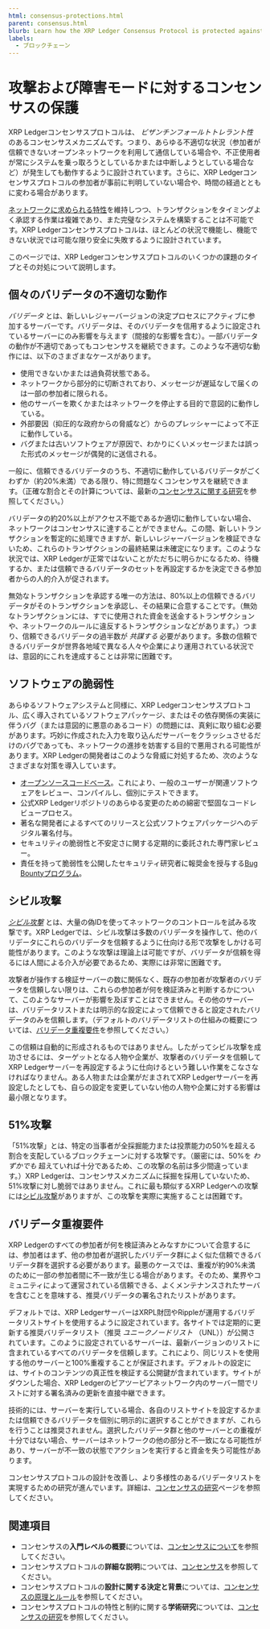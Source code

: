```yaml
---
html: consensus-protections.html
parent: consensus.html
blurb: Learn how the XRP Ledger Consensus Protocol is protected against various problems and attacks that may occur in a decentralized financial system. #TODO: translate
labels:
  - ブロックチェーン
---
```

# 攻撃および障害モードに対するコンセンサスの保護

XRP Ledgerコンセンサスプロトコルは、 _ビザンチンフォールトトレラント性_ のあるコンセンサスメカニズムです。つまり、あらゆる不適切な状況（参加者が信頼できないオープンネットワークを利用して通信している場合や、不正使用者が常にシステムを乗っ取ろうとしているかまたは中断しようとしている場合など）が発生しても動作するように設計されています。さらに、XRP Ledgerコンセンサスプロトコルの参加者が事前に判明していない場合や、時間の経過とともに変わる場合があります。

[ネットワークに求められる特性](consensus.html#コンセンサスプロトコルの特性)を維持しつつ、トランザクションをタイミングよく承認する作業は複雑であり、また完璧なシステムを構築することは不可能です。XRP Ledgerコンセンサスプロトコルは、ほとんどの状況で機能し、機能できない状況では可能な限り安全に失敗するように設計されています。

このページでは、XRP Ledgerコンセンサスプロトコルのいくつかの課題のタイプとその対処について説明します。

## 個々のバリデータの不適切な動作

_バリデータ_ とは、新しいレジャーバージョンの決定プロセスにアクティブに参加するサーバーです。バリデータは、そのバリデータを信用するように設定されているサーバーにのみ影響を与えます（間接的な影響を含む）。一部バリデータの動作が不適切であってもコンセンサスを継続できます。このような不適切な動作には、以下のさまざまなケースがあります。

- 使用できないかまたは過負荷状態である。
- ネットワークから部分的に切断されており、メッセージが遅延なしで届くのは一部の参加者に限られる。
- 他のサーバーを欺くかまたはネットワークを停止する目的で意図的に動作している。
- 外部要因（抑圧的な政府からの脅威など）からのプレッシャーによって不正に動作している。
- バグまたは古いソフトウェアが原因で、わかりにくいメッセージまたは誤った形式のメッセージが偶発的に送信される。

一般に、信頼できるバリデータのうち、不適切に動作しているバリデータがごくわずか（約20%未満）である限り、特に問題なくコンセンサスを継続できます。（正確な割合とその計算については、最新の[コンセンサスに関する研究](consensus-research.html)を参照してください。）

バリデータの約20%以上がアクセス不能であるか適切に動作していない場合、ネットワークはコンセンサスに達することができません。この間、新しいトランザクションを暫定的に処理できますが、新しいレジャーバージョンを検証できないため、これらのトランザクションの最終結果は未確定になります。このような状況では、XRP Ledgerが正常ではないことがただちに明らかになるため、待機するか、または信頼できるバリデータのセットを再設定するかを決定できる参加者からの人的介入が促されます。

無効なトランザクションを承認する唯一の方法は、80%以上の信頼できるバリデータがそのトランザクションを承認し、その結果に合意することです。（無効なトランザクションには、すでに使用された資金を送金するトランザクションや、ネットワークのルールに違反するトランザクションなどがあります。）つまり、信頼できるバリデータの過半数が _共謀する_ 必要があります。多数の信頼できるバリデータが世界各地域で異なる人々や企業により運用されている状況では、意図的にこれを達成することは非常に困難です。


## ソフトウェアの脆弱性

あらゆるソフトウェアシステムと同様に、XRP Ledgerコンセンサスプロトコル、広く導入されているソフトウェアパッケージ、またはその依存関係の実装に伴うバグ（または意図的に悪意のあるコード）の問題には、真剣に取り組む必要があります。巧妙に作成された入力を取り込んだサーバーをクラッシュさせるだけのバグであっても、ネットワークの進捗を妨害する目的で悪用される可能性があります。XRP Ledgerの開発者はこのような脅威に対処するため、次のようなさまざまな対策を導入しています。

- [オープンソースコードベース](https://github.com/XRPLF/rippled/)。これにより、一般のユーザーが関連ソフトウェアをレビュー、コンパイルし、個別にテストできます。
- 公式XRP Ledgerリポジトリのあらゆる変更のための綿密で堅固なコードレビュープロセス。
- 著名な開発者によるすべてのリリースと公式ソフトウェアパッケージへのデジタル署名付与。
- セキュリティの脆弱性と不安定さに関する定期的に委託された専門家レビュー。
- 責任を持って脆弱性を公開したセキュリティ研究者に報奨金を授与する[Bug Bountyプログラム](https://ripple.com/bug-bounty/)。


## シビル攻撃

_[シビル攻撃](https://en.wikipedia.org/wiki/Sybil_attack)_ とは、大量の偽IDを使ってネットワークのコントロールを試みる攻撃です。XRP Ledgerでは、シビル攻撃は多数のバリデータを操作して、他のバリデータにこれらのバリデータを信頼するように仕向ける形で攻撃をしかける可能性があります。このような攻撃は理論上は可能ですが、バリデータが信頼を得るには人間による介入が必要であるため、実際には非常に困難です。

攻撃者が操作する検証サーバーの数に関係なく、既存の参加者が攻撃者のバリデータを信頼しない限りは、これらの参加者が何を検証済みと判断するかについて、このようなサーバーが影響を及ぼすことはできません。その他のサーバーは、バリデータリストまたは明示的な設定によって信頼できると設定されたバリデータのみを信頼します。（デフォルトのバリデータリストの仕組みの概要については、[バリデータ重複要件](#バリデータ重複要件)を参照してください。）

この信頼は自動的に形成されるものではありません。したがってシビル攻撃を成功させるには、ターゲットとなる人物や企業が、攻撃者のバリデータを信頼してXRP Ledgerサーバーを再設定するように仕向けるという難しい作業をこなさなければなりません。ある人物または企業がだまされてXRP Ledgerサーバーを再設定したとしても、自らの設定を変更していない他の人物や企業に対する影響は最小限となります。


## 51%攻撃

「51%攻撃」とは、特定の当事者が全採掘能力または投票能力の50%を超える割合を支配しているブロックチェーンに対する攻撃です。（厳密には、50%を _わずかでも_ 超えていれば十分であるため、この攻撃の名前は多少間違っています。）XRP Ledgerは、コンセンサスメカニズムに採掘を採用していないため、51%攻撃に対し脆弱ではありません。これに最も類似するXRP Ledgerへの攻撃には[シビル攻撃](#シビル攻撃)がありますが、この攻撃を実際に実施することは困難です。


## バリデータ重複要件

XRP Ledgerのすべての参加者が何を検証済みとみなすかについて合意するには、参加者はまず、他の参加者が選択したバリデータ群によく似た信頼できるバリデータ群を選択する必要があります。最悪のケースでは、重複が約90%未満のために一部の参加者間に不一致が生じる場合があります。そのため、業界やコミュニティによって運営されている信頼できる、よくメンテナンスされたサーバを含むことを意味する、推奨バリデータの署名されたリストがあります。

デフォルトでは、XRP LedgerサーバーはXRPL財団やRippleが運用するバリデータリストサイトを使用するように設定されています。各サイトでは定期的に更新する推奨バリデータリスト（推奨 _ユニークノードリスト_ （UNL））が公開されています。このように設定されているサーバーは、最新バージョンのリストに含まれているすべてのバリデータを信頼します。これにより、同じリストを使用する他のサーバーと100%重複することが保証されます。デフォルトの設定には、サイトのコンテンツの真正性を検証する公開鍵が含まれています。サイトがダウンした場合、XRP Ledgerのピアツーピアネットワーク内のサーバー間でリストに対する署名済みの更新を直接中継できます。

技術的には、サーバーを実行している場合、各自のリストサイトを設定するかまたは信頼できるバリデータを個別に明示的に選択することができますが、これらを行うことは推奨されません。選択したバリデータ群と他のサーバーとの重複が十分ではない場合、サーバーはネットワークの他の部分と不一致になる可能性があり、サーバーが不一致の状態でアクションを実行すると資金を失う可能性があります。

コンセンサスプロトコルの設計を改善し、より多様性のあるバリデータリストを実現するための研究が進んでいます。詳細は、[コンセンサスの研究](consensus-research.html)ページを参照してください。


## 関連項目

- コンセンサスの**入門レベルの概要**については、[コンセンサスについて](consensus.html)を参照してください。
- コンセンサスプロトコルの**詳細な説明**については、[コンセンサス](consensus.html)を参照してください。
- コンセンサスプロトコルの**設計に関する決定と背景**については、[コンセンサスの原理とルール](consensus-principles-and-rules.html)を参照してください。
- コンセンサスプロトコルの特性と制約に関する**学術研究**については、[コンセンサスの研究](consensus-research.html)を参照してください。
